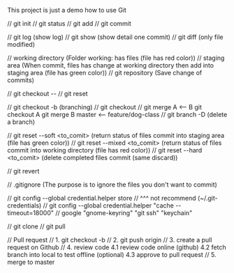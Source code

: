 This project is just a demo how to use Git

// git init
// git status
// git add
// git commit

// git log   (show log)
// git show  (show detail one commit)
// git diff  (only file modified)

// working directory (Folder working: has files (file has red color))
// staging area      (When commit, files has change at working directory then add into staging area (file has green color))
// git repository    (Save change of commits)

// git checkout -- <file>
// git reset

// git checkout -b <branch> (branching)
// git checkout <branch>
// git merge
A <-- B
git checkout A
git merge B
master <-- feature/dog-class
// git branch -D <branch> (delete a branch)

// git reset --soft <to_comit>  (return status of files commit into staging area (file has green color))
// git reset --mixed <to_comit> (return status of files commit into working directory (file has red color))
// git reset --hard <to_comit>  (delete completed files commit (same discard))

// git revert <comit>

// .gitignore (The purpose is to ignore the files you don't want to commit)

// git config --global credential.helper store
// ^^^ not recommend (~/.git-credentials)
// git config --global credential.helper "cache --timeout=18000"
// google "gnome-keyring" "git ssh" "keychain"

// git clone
// git pull

// Pull request
// 1. git checkout -b <feature-branch>
// 2. git push origin <branch>
// 3. create a pull request on Github
// 4. review code
		4.1 review code online (github)
		4.2 fetch branch into local to test offline (optional)
		4.3 approve to pull request
// 5. merge to master